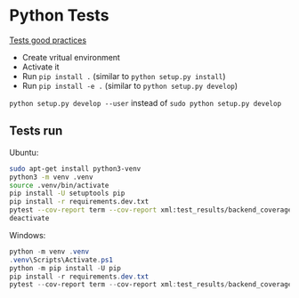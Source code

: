 # Python Tests

[Tests good practices](https://docs.pytest.org/en/latest/explanation/goodpractices.html#test-discovery)

* Create vritual environment
* Activate it
* Run `pip install .` (similar to `python setup.py install`)
* Run `pip install -e .` (similar to `python setup.py develop`)

`python setup.py develop --user` instead of `sudo python setup.py develop`

## Tests run

Ubuntu:
```bash
sudo apt-get install python3-venv
python3 -m venv .venv
source .venv/bin/activate
pip install -U setuptools pip
pip install -r requirements.dev.txt
pytest --cov-report term --cov-report xml:test_results/backend_coverage.xml --junitxml=test_results/TEST-backend_results.xml --cov=app app/tests/
deactivate
```

Windows:
```powershell
python -m venv .venv
.venv\Scripts\Activate.ps1
python -m pip install -U pip
pip install -r requirements.dev.txt
pytest --cov-report term --cov-report xml:test_results/backend_coverage.xml --junitxml=test_results/TEST-backend_results.xml --cov=app app/tests/
```